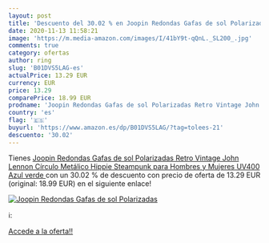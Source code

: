 ```yaml
---
layout: post
title: 'Descuento del 30.02 % en Joopin Redondas Gafas de sol Polarizadas'
date: 2020-11-13 11:58:21
image: 'https://m.media-amazon.com/images/I/41bY9t-qQnL._SL200_.jpg'
comments: true
category: ofertas
author: ring
slug: 'B01DVS5LAG-es'
actualPrice: 13.29 EUR
currency: EUR
price: 13.29
comparePrice: 18.99 EUR
prodname: 'Joopin Redondas Gafas de sol Polarizadas Retro Vintage John Lennon Círculo Metálico Hippie Steampunk para Hombres y Mujeres UV400  Azul verde '
country: 'es'
flag: '🇪🇸'
buyurl: 'https://www.amazon.es/dp/B01DVS5LAG/?tag=tolees-21'
descuento: '30.02'
---
```


Tienes [Joopin Redondas Gafas de sol Polarizadas Retro Vintage John Lennon Círculo Metálico Hippie Steampunk para Hombres y Mujeres UV400  Azul verde ](https://www.amazon.es/dp/B01DVS5LAG/?tag=tolees-21) con un 30.02 % de descuento con precio de oferta de 13.29 EUR (original: 18.99 EUR) en el siguiente enlace!

[![Joopin Redondas Gafas de sol Polarizadas](https://m.media-amazon.com/images/I/41bY9t-qQnL._SL200_.jpg)](https://www.amazon.es/dp/B01DVS5LAG/?tag=tolees-21)

ℹ️:


[Accede a la oferta!!](https://www.amazon.es/dp/B01DVS5LAG/?tag=tolees-21)
